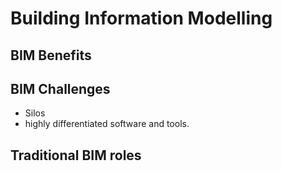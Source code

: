 # Building Information Modelling

## BIM Benefits


## BIM Challenges

* Silos
* highly differentiated software and tools.


## Traditional BIM roles

